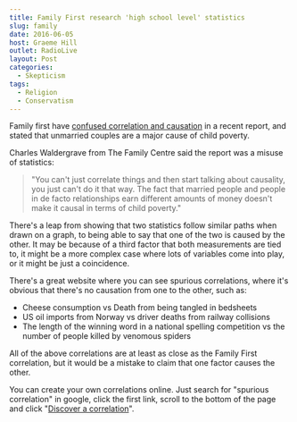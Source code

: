 ```yaml
---
title: Family First research 'high school level' statistics
slug: family
date: 2016-06-05
host: Graeme Hill
outlet: RadioLive
layout: Post
categories:
  - Skepticism
tags:
  - Religion
  - Conservatism
---
```


Family first have [confused correlation and causation](http://www.stuff.co.nz/national/80508306/lobby-group-family-first-blames-unmarried-couples-for-child-poverty) in a recent report, and stated that unmarried couples are a major cause of child poverty.

<!-- more -->

Charles Waldergrave from The Family Centre said the report was a misuse of statistics:

> "You can't just correlate things and then start talking about causality, you just can't do it that way. The fact that married people and people in de facto relationships earn different amounts of money doesn't make it causal in terms of child poverty."

There's a leap from showing that two statistics follow similar paths when drawn on a graph, to being able to say that one of the two is caused by the other. It may be because of a third factor that both measurements are tied to, it might be a more complex case where lots of variables come into play, or it might be just a coincidence.

There's a great website where you can see spurious correlations, where it's obvious that there's no causation from one to the other, such as:

- Cheese consumption vs Death from being tangled in bedsheets
- US oil imports from Norway vs driver deaths from railway collisions
- The length of the winning word in a national spelling competition vs the number of people killed by venomous spiders

All of the above correlations are at least as close as the Family First correlation, but it would be a mistake to claim that one factor causes the other.

You can create your own correlations online. Just search for "spurious correlation" in google, click the first link, scroll to the bottom of the page and click "[Discover a correlation](http://tylervigen.com/discover)".
